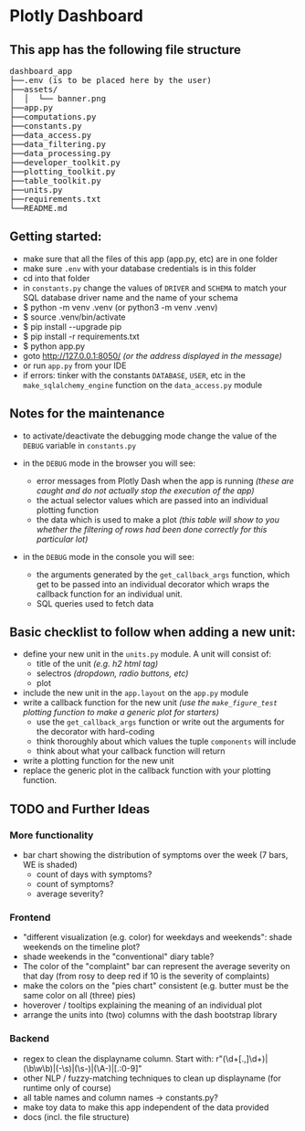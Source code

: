 # Plotly Dashboard


## This app has the following file structure
<pre>
dashboard_app
├──.env (is to be placed here by the user)
├──assets/
│  │  └── banner.png
├──app.py
├──computations.py
├──constants.py
├──data_access.py
├──data_filtering.py
├──data_processing.py
├──developer_toolkit.py
├──plotting_toolkit.py
├──table_toolkit.py
├──units.py
├──requirements.txt
└──README.md
</pre>


## Getting started:
- make sure that all the files of this app (app.py, etc) are in one folder
- make sure `.env` with your database credentials is in this folder
- cd into that folder
- in `constants.py` change the values of `DRIVER` and `SCHEMA` to match your SQL database driver name and the name of your schema
- $ python -m venv .venv  (or python3 -m venv .venv)
- $ source .venv/bin/activate
- $ pip install --upgrade pip
- $ pip install -r requirements.txt
- $ python app.py
- goto http://127.0.0.1:8050/ _(or the address displayed in the message)_
- or run `app.py` from your IDE
- if errors: tinker with the constants `DATABASE`, `USER`, etc in the `make_sqlalchemy_engine` function on the `data_access.py` module


## Notes for the maintenance
- to activate/deactivate the debugging mode change the value of the `DEBUG` variable in `constants.py`
- in the `DEBUG` mode in the browser you will see:
    - error messages from Plotly Dash when the app is running _(these are caught and do not actually stop the execution of the app)_
    - the actual selector values which are passed into an individual plotting function
    - the data which is used to make a plot _(this table will show to you whether the filtering of rows had been done correctly for this particular lot)_

- in the `DEBUG` mode in the console you will see:
    - the arguments generated by the `get_callback_args` function, which get to be passed into an individual decorator which wraps the callback function for an individual unit.
    - SQL queries used to fetch data



## Basic checklist to follow when adding a new unit:
- define your new unit in the `units.py` module. A unit will consist of:
    - title of the unit _(e.g. h2 html tag)_
    - selectros _(dropdown, radio buttons, etc)_
    - plot
- include the new unit in the `app.layout` on the `app.py` module
- write a callback function for the new unit _(use the `make_figure_test` plotting function to make a generic plot for starters)_
    - use the `get_callback_args` function or write out the arguments for the decorator with hard-coding
    - think thoroughly about which values the tuple `components` will include
    - think about what your callback function will return
- write a plotting function for the new unit
- replace the generic plot in the callback function with your plotting function.



## TODO and Further Ideas

### More functionality
- bar chart showing the distribution of symptoms over the week (7 bars, WE is shaded)
    - count of days with symptoms?
    - count of symptoms?
    - average severity?


### Frontend
- "different visualization (e.g. color) for weekdays and weekends": shade weekends on the timeline plot?
- shade weekends in the "conventional" diary table?
- The color of the "complaint" bar can represent the average severity on that day (from rosy to deep red if 10 is the severity of complaints)
- make the colors on the "pies chart" consistent (e.g. butter must be the same color on all (three) pies)
- hoverover / tooltips explaining the meaning of an individual plot
- arrange the units into (two) columns with the dash bootstrap library


### Backend
- regex to clean the displayname column. Start with: r"(\d+[.,]\d+)|(\b\w\b)|(-\s)|(\s-)|(\A-)|[.:0-9]"
- other NLP / fuzzy-matching techniques to clean up displayname (for runtime only of course)
- all table names and column names -> constants.py?
- make toy data to make this app independent of the data provided
- docs (incl. the file structure)












